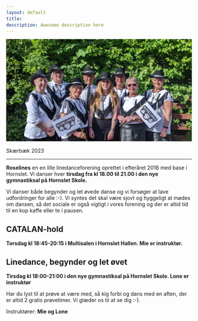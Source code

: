 ```yaml
---
layout: default
title:
description: Awesome description here
---
```


 ![Roselines i Skærbæk 2023](/assets/Skærbæk2023-1.jpg)


Skærbæk 2023

---

**Roselines** en en lille linedanceforening oprettet i efteråret 2018 med base i Hornslet. Vi danser hver **tirsdag fra kl 18.00 til 21.00 i den nye gymnastiksal på Hornslet Skole.** 



Vi danser både begynder og let øvede danse og vi forsøger at lave udfordringer for alle :-). Vi syntes det skal være sjovt og hyggeligt at mødes om dansen, så det sociale er også vigtigt i vores forening og der er altid tid til en kop kaffe eller te i pausen.


## **CATALAN-hold**

**Torsdag kl 18:45-20:15 i Multisalen i Hornslet Hallen. Mie er instruktør.**


## **Linedance, begynder og let øvet**

**Tirsdag kl 18:00-21:00 i den nye gymnastiksal på Hornslet Skole. Lone er instruktør**


Har du lyst til at prøve at være med, så kig forbi og dans med en aften, der er altid 2 gratis prøvetimer.
Vi glæder os til at se dig :-).


Instruktører: **Mie og Lone**
